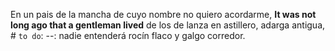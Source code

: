 En un pais de la mancha
de cuyo nombre no quiero acordarme,
**It was not long ago that a gentleman lived**
de los de lanza en astillero, adarga antigua,  # `to do`: --: nadie entenderá
rocín flaco y galgo corredor.
